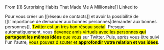 From [[8 Surprising Habits That Made Me A Millionaire]]
Linked to

Pour vous créer un [[réseau de contacts]] et avoir la possibilité de [[L'importance de demander aux bonnes personnes|demander aux bonnes personnes]], <mark class="hltr-default">Twitter est un très bon réseau social</mark>. Presque automatiquement, vous <mark class="hltr-default">devenez amis virtuels avec les personnes **qui partagent les mêmes idées** que vous</mark> sur Twitter. Puis, après vous être suivi l'un l'autre, <mark class="hltr-default">vous pouvez discuter et **approfondir votre relation et vos idées**</mark>. 